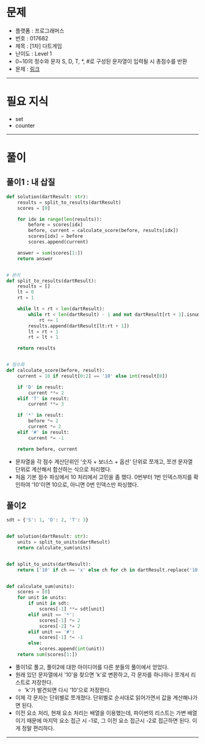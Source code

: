 # 문제
- 플랫폼 : 프로그래머스
- 번호 : 017682
- 제목 : [1차] 다트게임
- 난이도 : Level 1
- 0~10의 정수와 문자 S, D, T, *, #로 구성된 문자열이 입력될 시 총점수를 반환
- 문제 : <a href="https://school.programmers.co.kr/learn/courses/30/lessons/17682" target="_blank">링크</a>

---

# 필요 지식
- set
- counter

---

# 풀이
## 풀이1 : 내 삽질
```python
def solution(dartResult: str):
    results = split_to_results(dartResult)
    scores = [0]

    for idx in range(len(results)):
        before = scores[idx]
        before, current = calculate_score(before, results[idx])
        scores[idx] = before
        scores.append(current)

    answer = sum(scores[1:])
    return answer


# 분리
def split_to_results(dartResult):
    results = []
    lt = 0
    rt = 1

    while lt < rt < len(dartResult):
        while rt < len(dartResult) - 1 and not dartResult[rt + 1].isnumeric():
            rt += 1
        results.append(dartResult[lt:rt + 1])
        lt = rt + 1
        rt = lt + 1

    return results


# 점수화
def calculate_score(before, result):
    current = 10 if result[0:2] == '10' else int(result[0])

    if 'D' in result:
        current **= 2
    elif 'T' in result:
        current **= 3

    if '*' in result:
        before *= 2
        current *= 2
    elif '#' in result:
        current *= -1

    return before, current
```
- 문자열을 각 점수 계산단위인 '숫자 + 보너스 + 옵션' 단위로 쪼개고, 쪼갠 문자열 단위로 계산해서 합산하는 식으로 처리했다.
- 처음 기본 점수 파싱에서 10 처리에서 고민을 좀 했다. 0번부터 1번 인덱스까지를 확인하여 '10'이면 10으로, 아니면 0번 인덱스만 파싱했다.

## 풀이2
```python
sdt = {'S': 1, 'D': 2, 'T': 3}


def solution(dartResult: str):
    units = split_to_units(dartResult)
    return calculate_sum(units)


def split_to_units(dartResult):
    return ['10' if ch == 'x' else ch for ch in dartResult.replace('10', 'x')]


def calculate_sum(units):
    scores = [0]
    for unit in units:
        if unit in sdt:
            scores[-1] **= sdt[unit]
        elif unit == '*':
            scores[-1] *= 2
            scores[-2] *= 2
        elif unit == '#':
            scores[-1] *= -1
        else:
            scores.append(int(unit))
    return sum(scores[1:])
```
- 풀이1로 풀고, 풀이2에 대한 아이디어를 다른 분들의 풀이에서 얻었다.
- 원래 있던 문자열에서 '10'을 찾으면 'k'로 변환하고, 각 문자를 하나하나 쪼개서 리스트로 저장한다.
  - 'k'가 발견되면 다시 '10'으로 저장한다.
- 이제 각 문자는 단위별로 쪼개졌다. 단위별로 순서대로 읽어가면서 값을 계산해나가면 된다.
- 이전 요소 처리, 현재 요소 처리는 배열을 이용했는데, 파이썬의 리스트는 가변 배열이기 때문에
마지막 요소 접근 시 -1로, 그 이전 요소 접근시 -2로 접근하면 된다. 이게 정말 편리하다.

---
